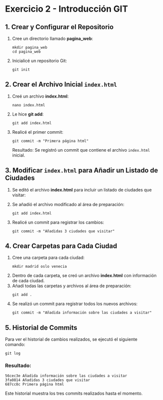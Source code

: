# Exercicio 2 - Introducción GIT


## 1. Crear y Configurar el Repositorio

1. Cree un directorio llamado **pagina_web**:
   ```
   mkdir pagina_web
   cd pagina_web
   ```
2. Inicialicé un repositorio Git:
   ```
   git init
   ```

## 2. Crear el Archivo Inicial `index.html`

1. Creé un archivo **index.html**:
   ```
   nano index.html
   ```
2. Le hice **git add**:
   ```
   git add index.html
   ```
3. Realicé el primer commit:
   ```
   git commit -m "Primera página html"
   ```
   Resultado: Se registró un commit que contiene el archivo `index.html` inicial.

## 3. Modificar `index.html` para Añadir un Listado de Ciudades

1. Se editó el archivo **index.html** para incluir un listado de ciudades que visitar:

2. Se añadió el archivo modificado al área de preparación:
   ```
   git add index.html
   ```
3. Realicé un commit para registrar los cambios:
   ```
   git commit -m "Añadidas 3 ciudades que visitar"
   ```

## 4. Crear Carpetas para Cada Ciudad

1. Cree una carpeta para cada ciudad:
   ```
   mkdir madrid oslo venecia
   ```
2. Dentro de cada carpeta, se creó un archivo **index.html** con información de cada ciudad. 
3. Añadí todas las carpetas y archivos al área de preparación:
   ```
   git add .
   ```
4. Se realizó un commit para registrar todos los nuevos archivos:
   ```
   git commit -m "Añadida información sobre las ciudades a visitar"
   ```

## 5. Historial de Commits

Para ver el historial de cambios realizados, se ejecutó el siguiente comando:
```
git log 
```
### Resultado:
```
56cec3e Añadida información sobre las ciudades a visitar
3fa0814 Añadidas 3 ciudades que visitar
687cc8c Primera página html
```

Este historial muestra los tres commits realizados hasta el momento.

